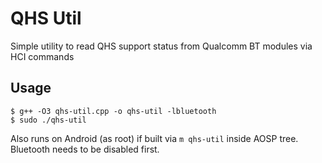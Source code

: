 # QHS Util 

Simple utility to read QHS support status from Qualcomm BT modules via HCI commands

## Usage
```console
$ g++ -O3 qhs-util.cpp -o qhs-util -lbluetooth
$ sudo ./qhs-util
```

Also runs on Android (as root) if built via `m qhs-util` inside AOSP tree. 
Bluetooth needs to be disabled first.

